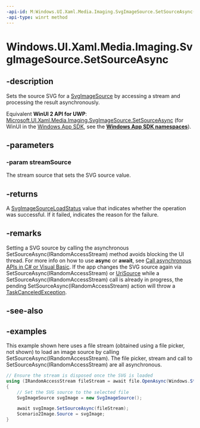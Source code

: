 ```yaml
---
-api-id: M:Windows.UI.Xaml.Media.Imaging.SvgImageSource.SetSourceAsync(Windows.Storage.Streams.IRandomAccessStream)
-api-type: winrt method
---
```


<!-- Method syntax.
public IAsyncOperation<SvgImageSourceLoadStatus> SvgImageSource.SetSourceAsync(IRandomAccessStream streamSource)
-->

# Windows.UI.Xaml.Media.Imaging.SvgImageSource.SetSourceAsync

## -description
Sets the source SVG for a [SvgImageSource](svgimagesource.md) by accessing a stream and processing the result asynchronously.

Equivalent **WinUI 2 API for UWP**: [Microsoft.UI.Xaml.Media.Imaging.SvgImageSource.SetSourceAsync](/windows/winui/api/microsoft.ui.xaml.media.imaging.svgimagesource.setsourceasync) (for WinUI in the [Windows App SDK](/windows/apps/windows-app-sdk/), see the **[Windows App SDK namespaces](/windows/windows-app-sdk/api/winrt/)**).

## -parameters
### -param streamSource
The stream source that sets the SVG source value.

## -returns
A [SvgImageSourceLoadStatus](svgimagesourceloadstatus.md) value that indicates whether the operation was successful. If it failed, indicates the reason for the failure.  

## -remarks
Setting a SVG source by calling the asynchronous SetSourceAsync(IRandomAccessStream) method avoids blocking the UI thread. For more info on how to use **async** or **await**, see [Call asynchronous APIs in C# or Visual Basic](/windows/uwp/threading-async/call-asynchronous-apis-in-csharp-or-visual-basic).
If the app changes the SVG source again via SetSourceAsync(IRandomAccessStream) or [UriSource](svgimagesource_urisource.md) while a SetSourceAsync(IRandomAccessStream) call is already in progress, the pending SetSourceAsync(IRandomAccessStream) action will throw a [TaskCanceledException](/dotnet/api/system.threading.tasks.taskcanceledexception?view=dotnet-uwp-10.0&preserve-view=true).

## -see-also

## -examples

This example shown here uses a file stream (obtained using a file picker, not shown) to load an image source by calling SetSourceAsync(IRandomAccessStream). The file picker, stream and call to SetSourceAsync(IRandomAccessStream) are all asynchronous.

```csharp
// Ensure the stream is disposed once the SVG is loaded
using (IRandomAccessStream fileStream = await file.OpenAsync(Windows.Storage.FileAccessMode.Read))
{
    // Set the SVG source to the selected file
    SvgImageSource svgImage = new SvgImageSource();

    await svgImage.SetSourceAsync(fileStream);
    Scenario2Image.Source = svgImage;
}
```


